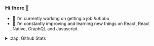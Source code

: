 ### Hi there 👋

<!--
**micheunderscore/micheunderscore** is a ✨ _special_ ✨ repository because its `README.md` (this file) appears on your GitHub profile.

Here are some ideas to get you started:

- 🌱 I’m constantly improving on React, React Native, GraphQL and Javascript.
- 👯 I’m looking to collaborate on ...
- 🤔 I’m looking for help with ...
- 💬 Ask me about ...
- 📫 How to reach me: ...
- 😄 Pronouns: ...
- 🔭 I’m currently working on ...
-->

- 🔭 I’m currently working on getting a job _huhuhu_
- 🌱 I’m constantly improving and learning new things on React, React Native, GraphQL and Javascript.

<details>
  <summary>:zap: Github Stats</summary>
  
  <img align="left" alt="micheunderscore's Github Stats" src="https://github-readme-stats-k6klp6k28-micheunderscore.vercel.app/api?username=micheunderscore&show icons=true&hide border=true" />
</details>


